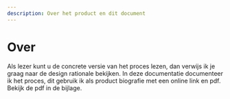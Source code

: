 ```yaml
---
description: Over het product en dit document
---
```


# Over

Als lezer kunt u de concrete versie van het proces lezen, dan verwijs ik je graag naar de design rationale bekijken. In deze documentatie documenteer ik het proces, dit gebruik ik als product biografie met een online link en pdf. Bekijk de pdf in de bijlage.
